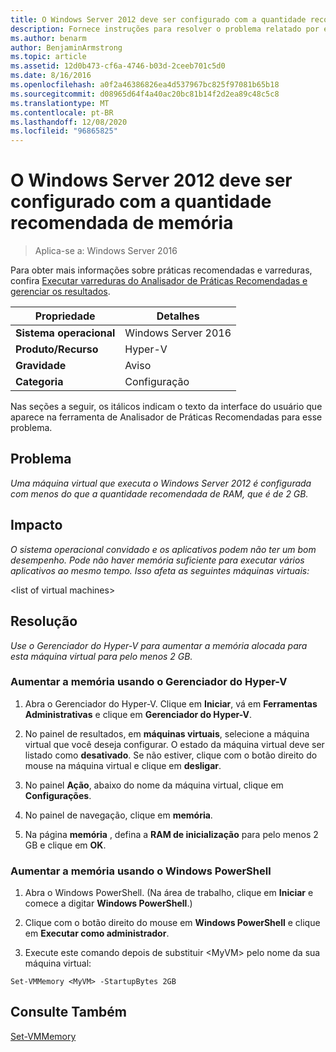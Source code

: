 ```yaml
---
title: O Windows Server 2012 deve ser configurado com a quantidade recomendada de memória
description: Fornece instruções para resolver o problema relatado por essa regra de Analisador de Práticas Recomendadas.
ms.author: benarm
author: BenjaminArmstrong
ms.topic: article
ms.assetid: 12d0b473-cf6a-4746-b03d-2ceeb701c5d0
ms.date: 8/16/2016
ms.openlocfilehash: a0f2a46386826ea4d537967bc825f97081b65b18
ms.sourcegitcommit: d08965d64f4a40ac20bc81b14f2d2ea89c48c5c8
ms.translationtype: MT
ms.contentlocale: pt-BR
ms.lasthandoff: 12/08/2020
ms.locfileid: "96865825"
---
```

# <a name="windows-server-2012-should-be-configured-with-the-recommended-amount-of-memory"></a>O Windows Server 2012 deve ser configurado com a quantidade recomendada de memória

>Aplica-se a: Windows Server 2016

Para obter mais informações sobre práticas recomendadas e varreduras, confira [Executar varreduras do Analisador de Práticas Recomendadas e gerenciar os resultados](https://go.microsoft.com/fwlink/p/?LinkID=223177).

|Propriedade|Detalhes|
|-|-|
|**Sistema operacional**|Windows Server 2016|
|**Produto/Recurso**|Hyper-V|
|**Gravidade**|Aviso|
|**Categoria**|Configuração|

Nas seções a seguir, os itálicos indicam o texto da interface do usuário que aparece na ferramenta de Analisador de Práticas Recomendadas para esse problema.

## <a name="issue"></a>**Problema**
*Uma máquina virtual que executa o Windows Server 2012 é configurada com menos do que a quantidade recomendada de RAM, que é de 2 GB.*

## <a name="impact"></a>**Impacto**
*O sistema operacional convidado e os aplicativos podem não ter um bom desempenho. Pode não haver memória suficiente para executar vários aplicativos ao mesmo tempo. Isso afeta as seguintes máquinas virtuais:*

\<list of virtual machines>

## <a name="resolution"></a>**Resolução**
*Use o Gerenciador do Hyper-V para aumentar a memória alocada para esta máquina virtual para pelo menos 2 GB.*

### <a name="increase-the-memory-using-hyper-v-manager"></a>Aumentar a memória usando o Gerenciador do Hyper-V

1.  Abra o Gerenciador do Hyper-V. Clique em **Iniciar**, vá em **Ferramentas Administrativas** e clique em **Gerenciador do Hyper-V**.

2.  No painel de resultados, em **máquinas virtuais**, selecione a máquina virtual que você deseja configurar. O estado da máquina virtual deve ser listado como **desativado**. Se não estiver, clique com o botão direito do mouse na máquina virtual e clique em **desligar**.

3.  No painel **Ação**, abaixo do nome da máquina virtual, clique em **Configurações**.

4.  No painel de navegação, clique em **memória**.

5.  Na página **memória** , defina a **RAM de inicialização** para pelo menos 2 GB e clique em **OK**.

### <a name="increase-the-memory-using-windows-powershell"></a>Aumentar a memória usando o Windows PowerShell

1.  Abra o Windows PowerShell. (Na área de trabalho, clique em **Iniciar** e comece a digitar **Windows PowerShell**.)

2.  Clique com o botão direito do mouse em **Windows PowerShell** e clique em **Executar como administrador**.

3.  Execute este comando depois de substituir \<MyVM> pelo nome da sua máquina virtual:

```
Set-VMMemory <MyVM> -StartupBytes 2GB
```

## <a name="see-also"></a>Consulte Também
[Set-VMMemory](/powershell/module/hyper-v/set-vmmemory)
